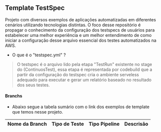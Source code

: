 ## Template TestSpec

Projeto com diversos exemplos de aplicações automatizadas em diferentes cenários utilizando tecnologias distintas. O foco desse repositório é propagar o conhecimento da configuração dos testspecs de usuários para estabelecer uma melhor experiência e um melhor entendimento de como iniciar a configuração desse arquivo essencial dos testes automatizados na AWS.

- O que é o "testspec.yml" ?
> O testspec é o arquivo lido pela etapa "TestRun" existente no stage do (ContinuosTest), essa etapa é representada por codebuild que a partir da configuração do testspec cria o ambiente serveless adequado para executar e gerar um relatório baseado no resultado dos seus testes.

#### Branchs

- Abaixo segue a tabela sumário com o link dos exemplos de template que temos nesse projeto.

| **Nome da Branch**                                              | **Tipo de Teste** | **Tipo Pipeline** | **Descrisão** |
| ----------------------------------------------------------------|-------------------|-------------------|---------------|
